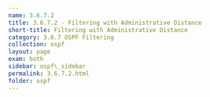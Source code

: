 ```yaml
---
name: 3.6.7.2
title: 3.6.7.2 - Filtering with Administrative Distance
short-title: Filtering with Administrative Distance
category: 3.6.7 OSPF Filtering
collection: ospf
layout: page
exam: both
sidebar: ospf\_sidebar
permalink: 3.6.7.2.html
folder: ospf
---
```


